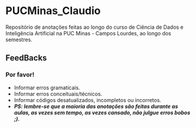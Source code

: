 # PUCMinas_Claudio
Repositório de anotações feitas ao longo do curso de Ciência de Dados e Inteligência Artificial na PUC Minas - Campos Lourdes, ao longo dos semestres.

## FeedBacks
### Por favor!
- Informar erros gramaticais.
- Informar erros conceituais/técnicos.
- Informar códigos desatualizados, incompletos ou incorretos.
- ***PS: lembre-se que a maioria das anotações são feitas durante as aulas, as vezes sem tempo, as vezes cansado, não julgue erros bobos ;).***
